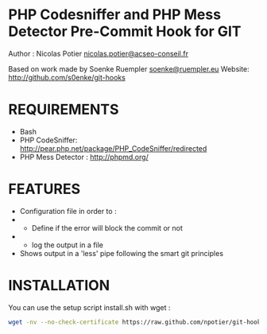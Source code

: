 PHP Codesniffer and PHP Mess Detector Pre-Commit Hook for GIT
================================
Author : Nicolas Potier <nicolas.potier@acseo-conseil.fr>

Based on work made by Soenke Ruempler <soenke@ruempler.eu>
Website: http://github.com/s0enke/git-hooks

# REQUIREMENTS

 * Bash
 * PHP CodeSniffer: http://pear.php.net/package/PHP_CodeSniffer/redirected
 * PHP Mess Detector : http://phpmd.org/


# FEATURES

 * Configuration file in order to :
 * * Define if the error will block the commit or not
 * * log the output in a file
 * Shows output in a 'less' pipe following the smart git principles
 

# INSTALLATION

You can use the setup script install.sh with wget : 
```bash
wget -nv --no-check-certificate https://raw.github.com/npotier/git-hooks/master/phpcs-pre-commit/install.sh -O ./install.sh && chmod +x ./install.sh && ./install.sh
```